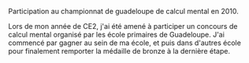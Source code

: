 Participation au championnat de guadeloupe de calcul mental en 2010.

Lors de mon année de CE2, j'ai été amené à participer un concours de calcul mental organisé par les école primaires de Guadeloupe. J'ai commencé par gagner au sein de ma école, et puis dans d'autres école pour finalement remporter la médaille de bronze à la dernière étape.